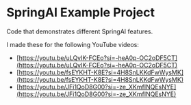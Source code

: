 # SpringAI Example Project

Code that demonstrates different SpringAI features.

I made these for the following YouTube videos: 
- [https://youtu.be/uLQvIK-FCEo?si=-heA0p-OC2oDF5CT](https://youtu.be/uLQvIK-FCEo?si=-heA0p-OC2oDF5CT)
- [https://youtu.be/fsEYKHT-K8E?si=4H8SnLKKdFwWysMK](https://youtu.be/fsEYKHT-K8E?si=4H8SnLKKdFwWysMK)
- [https://youtu.be/JFi1QoD8G00?si=-ze_XKmfINQEsNYE](https://youtu.be/JFi1QoD8G00?si=-ze_XKmfINQEsNYE)

